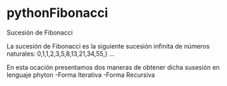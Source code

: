 # pythonFibonacci
Sucesión de Fibonacci

La sucesión de Fibonacci es la siguiente sucesión infinita de números naturales:
0,1,1,2,3,5,8,13,21,34,55,} ...

En esta ocación presentamos dos maneras de obtener dicha susesión en lenguaje phyton
-Forma Iterativa
-Forma Recursiva
